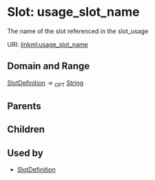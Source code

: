 
# Slot: usage_slot_name


The name of the slot referenced in the slot_usage

URI: [linkml:usage_slot_name](https://w3id.org/linkml/usage_slot_name)


## Domain and Range

[SlotDefinition](SlotDefinition.md) ->  <sub>OPT</sub>
 [String](types/String.md)

## Parents


## Children


## Used by

 * [SlotDefinition](SlotDefinition.md)
